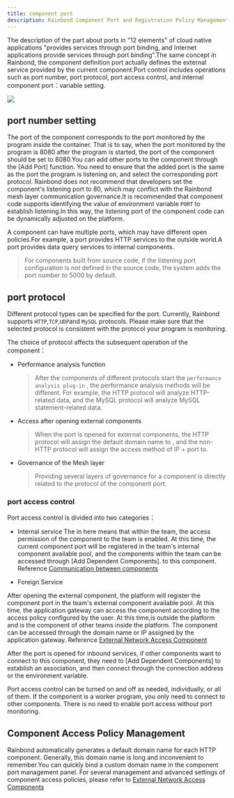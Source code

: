 ```yaml
---
title: component port
description: Rainbond Component Port and Registration Policy Management Documentation
---
```


The description of the part about ports in "12 elements" of cloud native applications "provides services through port binding, and Internet applications provide services through port binding".The same concept in Rainbond, the component definition port actually defines the external service provided by the current component.Port control includes operations such as port number, port protocol, port access control, and internal component port：variable setting.

![](https://static.goodrain.com/images/docs/3.6/user-manual/manage/port-manage.png)

## port number setting

The port of the component corresponds to the port monitored by the program inside the container. That is to say, when the port monitored by the program is 8080 after the program is started, the port of the component should be set to 8080.You can add other ports to the component through the [Add Port] function. You need to ensure that the added port is the same as the port the program is listening on, and select the corresponding port protocol. Rainbond does not recommend that developers set the component's listening port to 80, which may conflict with the Rainbond mesh layer communication governance.It is recommended that component code supports identifying the value of environment variable `PORT` to establish listening.In this way, the listening port of the component code can be dynamically adjusted on the platform.

A component can have multiple ports, which may have different open policies.For example, a port provides HTTP services to the outside world.A port provides data query services to internal components.

> For components built from source code, if the listening port configuration is not defined in the source code, the system adds the port number to 5000 by default.

## port protocol

Different protocol types can be specified for the port. Currently, Rainbond supports `HTTP`,`TCP`,`UDP`and `MySQL` protocols. Please make sure that the selected protocol is consistent with the protocol your program is monitoring.

The choice of protocol affects the subsequent operation of the component：

- Performance analysis function

  > After the components of different protocols start the `performance analysis plug-in` , the performance analysis methods will be different. For example, the HTTP protocol will analyze HTTP-related data, and the MySQL protocol will analyze MySQL statement-related data.

- Access after opening external components

  > When the port is opened for external components, the HTTP protocol will assign the default domain name to , and the non-HTTP protocol will assign the access method of IP + port to.

- Governance of the Mesh layer
  > Providing several layers of governance for a component is directly related to the protocol of the component port.
  
  
### port access control
 
Port access control is divided into two categories：

- Internal service
The in here means that within the team, the access permission of the component to the team is enabled. At this time, the current component port will be registered in the team's internal component available pool, and the components within the team can be accessed through [Add Dependent Components]. to this component. Reference <a href="/docs/use-manual/component-manage/component-connection/regist_and_discover">Communication between components</a>
   
- Foreign Service

After opening the external component, the platform will register the component port in the team's external component available pool. At this time, the application gateway can access the component according to the access policy configured by the user. At this time,is outside the platform and is the component of other teams inside the platform. The component can be accessed through the domain name or IP assigned by the application gateway. Reference <a href="/docs/use-manual/team-manage/gateway/rules/domain">External Network Access Component</a>
  
After the port is opened for inbound services, if other components want to connect to this component, they need to [Add Dependent Components] to establish an association, and then connect through the connection address or the environment variable.
  
Port access control can be turned on and off as needed, individually, or all of them. If the component is a worker program, you only need to connect to other components. There is no need to enable port access without port monitoring.
 
## Component Access Policy Management
  
Rainbond automatically generates a default domain name for each HTTP component. Generally, this domain name is long and inconvenient to remember.You can quickly bind a custom domain name in the component port management panel. For several management and advanced settings of component access policies, please refer to <a href="/docs/use-manual/team-manage/gateway/rules/domain">External Network Access Components</a>
